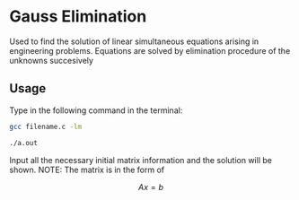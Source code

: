 # Gauss Elimination
Used to find the solution of linear simultaneous equations arising in engineering problems. Equations are solved by elimination procedure of the unknowns succesively

## Usage
Type in the following command in the terminal:
```bash
gcc filename.c -lm
```
```bash
./a.out
```
Input all the necessary initial matrix information and the solution will be shown. NOTE: The matrix is in the form of

$$ Ax = b $$
